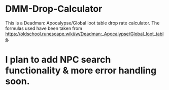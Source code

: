 ﻿# DMM-Drop-Calculator

This is a Deadman: Apocalypse/Global loot table drop rate calculator. The formulas used have been taken from https://oldschool.runescape.wiki/w/Deadman:_Apocalypse/Global_loot_table.

# I plan to add NPC search functionality & more error handling soon.
